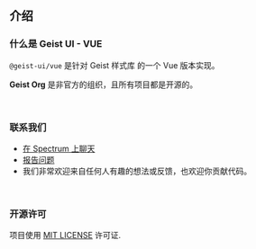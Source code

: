 ## 介绍

### 什么是 Geist UI - VUE

`@geist-ui/vue` 是针对 <zi-link pure href="https://github.com/geist-org/style">Geist 样式库</zi-link> 的一个 Vue 版本实现。

**Geist Org** 是非官方的组织，且所有项目都是开源的。

<br>

### 联系我们

- [在 Spectrum 上聊天](https://spectrum.chat/geist-ui/vue?tab=posts)
- [报告问题](https://github.com/geist-org/vue/issues/new)
- 我们非常欢迎来自任何人有趣的想法或反馈，也欢迎你贡献代码。

<br>

### 开源许可

项目使用 [MIT LICENSE](https://github.com/geist-org/vue/blob/master/LICENSE) 许可证.
